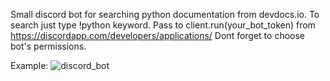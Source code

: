 Small discord bot for searching python documentation from devdocs.io.
To search just type !python keyword.
Pass to client.run(your_bot_token) from https://discordapp.com/developers/applications/
Dont forget to choose bot's permissions.

Example:
![discord_bot](https://user-images.githubusercontent.com/44946198/57142650-27353600-6dce-11e9-9625-bece79f0d909.png)
